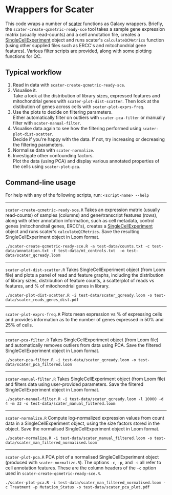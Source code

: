 # Wrappers for Scater

This code wraps a number of [scater](https://bioconductor.org/packages/release/bioc/html/scater.html) functions as Galaxy wrappers. Briefly, the `scater-create-qcmetric-ready-sce` tool takes a sample gene expression matrix (usually read-counts) and a cell annotation file, creates a [SingleCellExperiment](https://bioconductor.org/packages/release/bioc/html/SingleCellExperiment.html) object and runs scater's `calculateQCMetrics` function (using other supplied files such as ERCC's and mitochondrial gene features).
Various filter scripts are provided, along with some plotting functions for QC.


## Typical workflow

1. Read in data with `scater-create-qcmetric-ready-sce`.
2. Visualise it.\
   Take a look at the distribution of library sizes, expressed features and mitochondrial genes with `scater-plot-dist-scatter`.
   Then look at the distibution of genes across cells with `scater-plot-exprs-freq`.
3. Use the plots to decide on filtering parameters.\
   Either automatically filter on outliers with `scater-pca-filter` or manually filter with `scater-manual-filter`.
4. Visualise data again to see how the filtering performed using `scater-plot-dist-scatter`.\
   Decide if you're happy with the data. If not, try increasing or decreasing the filtering parameters.
5. Normalise data with `scater-normalize`.
6. Investigate other confounding factors.\
   Plot the data (using PCA) and display various annotated properties of the cells using `scater-plot-pca`.

## Command-line usage

For help with any of the following scripts, run:
 `<script-name> --help`

---

`scater-create-qcmetric-ready-sce.R`
Takes an expression matrix (usually read-counts) of samples (columns) and gene/transcript features (rows), along with other annotation information, such as cell metadata, control genes (mitochondrail genes, ERCC's), creates a [SingleCellExperiment](https://bioconductor.org/packages/release/bioc/html/SingleCellExperiment.html) object and runs scater's `calculateQCMetrics`. Save the resulting SingleCellExperiment object in Loom format.


```
./scater-create-qcmetric-ready-sce.R -a test-data/counts.txt -c test-data/annotation.txt -f test-data/mt_controls.txt  -o test-data/scater_qcready.loom
```

---

`scater-plot-dist-scatter.R`
Takes SingleCellExperiment object (from Loom file) and plots a panel of read and feature graphs, including the distribution of library sizes, distribution of feature counts, a scatterplot of reads vs features, and % of mitochondrial genes in library.

```
./scater-plot-dist-scatter.R -i test-data/scater_qcready.loom -o test-data/scater_reads_genes_dist.pdf
```

---

`scater-plot-exprs-freq.R`
Plots mean expression vs % of expressing cells and provides information as to the number of genes expressed in 50% and 25% of cells.

---

`scater-pca-filter.R`
Takes SingleCellExperiment object (from Loom file) and automatically removes outliers from data using PCA. Save the filtered SingleCellExperiment object in Loom format.

```
./scater-pca-filter.R -i test-data/scater_qcready.loom -o test-data/scater_pca_filtered.loom
```

---

`scater-manual-filter.R`
Takes SingleCellExperiment object (from Loom file) and filters data using user-provided parameters. Save the filtered SingleCellExperiment object in Loom format.

```
./scater-manual-filter.R -i test-data/scater_qcready.loom -l 10000 -d 4 -m 33 -o test-data/scater_manual_filtered.loom
```

---

`scater-normalize.R`
Compute log-normalized expression values from count data in a SingleCellExperiment object, using the size factors stored in the object. Save the normalised SingleCellExperiment object in Loom format.

```
./scater-normalize.R -i test-data/scater_manual_filtered.loom -o test-data/scater_man_filtered_normalised.loom
```

---

`scater-plot-pca.R`
PCA plot of a normalised SingleCellExperiment object (produced with `scater-normalize.R`). The options `-c`, `-p`, and `-s` all refer to cell annotation features. These are the column headers of the `-c` option used in `scater-create-qcmetric-ready-sce.R`.

```
./scater-plot-pca.R -i test-data/scater_man_filtered_normalised.loom -c Treatment -p Mutation_Status -o test-data/scater_pca_plot.pdf
```
